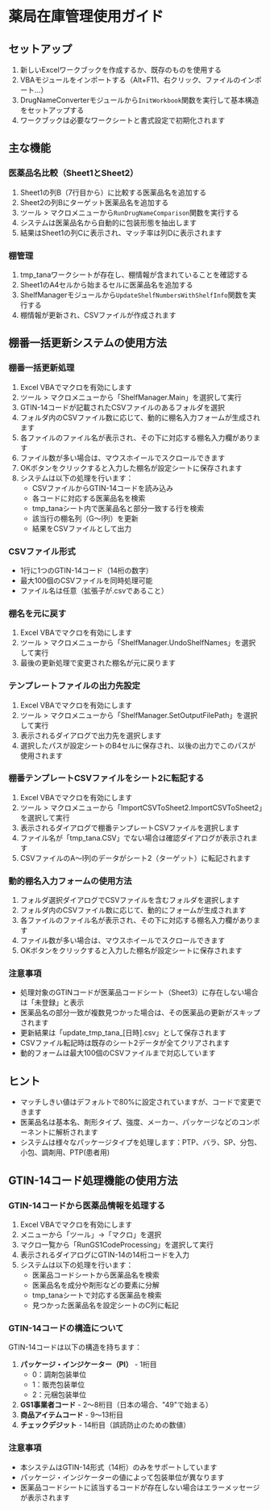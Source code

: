 # 薬局在庫管理使用ガイド

## セットアップ

1. 新しいExcelワークブックを作成するか、既存のものを使用する
2. VBAモジュールをインポートする（Alt+F11、右クリック、ファイルのインポート...）
3. DrugNameConverterモジュールから`InitWorkbook`関数を実行して基本構造をセットアップする
4. ワークブックは必要なワークシートと書式設定で初期化されます

## 主な機能

### 医薬品名比較（Sheet1とSheet2）

1. Sheet1の列B（7行目から）に比較する医薬品名を追加する
2. Sheet2の列Bにターゲット医薬品名を追加する
3. ツール > マクロメニューから`RunDrugNameComparison`関数を実行する
4. システムは医薬品名から自動的に包装形態を抽出します
5. 結果はSheet1の列Cに表示され、マッチ率は列Dに表示されます

### 棚管理

1. tmp_tanaワークシートが存在し、棚情報が含まれていることを確認する
2. Sheet1のA4セルから始まるセルに医薬品名を追加する
3. ShelfManagerモジュールから`UpdateShelfNumbersWithShelfInfo`関数を実行する
4. 棚情報が更新され、CSVファイルが作成されます

## 棚番一括更新システムの使用方法

### 棚番一括更新処理
1. Excel VBAでマクロを有効にします
2. ツール > マクロメニューから「ShelfManager.Main」を選択して実行
3. GTIN-14コードが記載されたCSVファイルのあるフォルダを選択
4. フォルダ内のCSVファイル数に応じて、動的に棚名入力フォームが生成されます
5. 各ファイルのファイル名が表示され、その下に対応する棚名入力欄があります
6. ファイル数が多い場合は、マウスホイールでスクロールできます
7. OKボタンをクリックすると入力した棚名が設定シートに保存されます
8. システムは以下の処理を行います：
   - CSVファイルからGTIN-14コードを読み込み
   - 各コードに対応する医薬品名を検索
   - tmp_tanaシート内で医薬品名と部分一致する行を検索
   - 該当行の棚名列（G〜I列）を更新
   - 結果をCSVファイルとして出力

### CSVファイル形式
- 1行に1つのGTIN-14コード（14桁の数字）
- 最大100個のCSVファイルを同時処理可能
- ファイル名は任意（拡張子が.csvであること）

### 棚名を元に戻す
1. Excel VBAでマクロを有効にします
2. ツール > マクロメニューから「ShelfManager.UndoShelfNames」を選択して実行
3. 最後の更新処理で変更された棚名が元に戻ります

### テンプレートファイルの出力先設定
1. Excel VBAでマクロを有効にします
2. ツール > マクロメニューから「ShelfManager.SetOutputFilePath」を選択して実行
3. 表示されるダイアログで出力先を選択します
4. 選択したパスが設定シートのB4セルに保存され、以後の出力でこのパスが使用されます

### 棚番テンプレートCSVファイルをシート2に転記する
1. Excel VBAでマクロを有効にします
2. ツール > マクロメニューから「ImportCSVToSheet2.ImportCSVToSheet2」を選択して実行
3. 表示されるダイアログで棚番テンプレートCSVファイルを選択します
4. ファイル名が「tmp_tana.CSV」でない場合は確認ダイアログが表示されます
5. CSVファイルのA〜I列のデータがシート2（ターゲット）に転記されます

### 動的棚名入力フォームの使用方法
1. フォルダ選択ダイアログでCSVファイルを含むフォルダを選択します
2. フォルダ内のCSVファイル数に応じて、動的にフォームが生成されます
3. 各ファイルのファイル名が表示され、その下に対応する棚名入力欄があります
4. ファイル数が多い場合は、マウスホイールでスクロールできます
5. OKボタンをクリックすると入力した棚名が設定シートに保存されます

### 注意事項
- 処理対象のGTINコードが医薬品コードシート（Sheet3）に存在しない場合は「未登録」と表示
- 医薬品名の部分一致が複数見つかった場合は、その医薬品の更新がスキップされます
- 更新結果は「update_tmp_tana_[日時].csv」として保存されます
- CSVファイル転記時は既存のシート2データが全てクリアされます
- 動的フォームは最大100個のCSVファイルまで対応しています

## ヒント

- マッチしきい値はデフォルトで80%に設定されていますが、コードで変更できます
- 医薬品名は基本名、剤形タイプ、強度、メーカー、パッケージなどのコンポーネントに解析されます
- システムは様々なパッケージタイプを処理します：PTP、バラ、SP、分包、小包、調剤用、PTP(患者用)

## GTIN-14コード処理機能の使用方法

### GTIN-14コードから医薬品情報を処理する
1. Excel VBAでマクロを有効にします
2. メニューから「ツール」→「マクロ」を選択
3. マクロ一覧から「RunGS1CodeProcessing」を選択して実行
4. 表示されるダイアログにGTIN-14の14桁コードを入力
5. システムは以下の処理を行います：
   - 医薬品コードシートから医薬品名を検索
   - 医薬品名を成分や剤形などの要素に分解
   - tmp_tanaシートで対応する医薬品を検索
   - 見つかった医薬品名を設定シートのC列に転記

### GTIN-14コードの構造について
GTIN-14コードは以下の構造を持ちます：
1. **パッケージ・インジケーター（PI）** - 1桁目
   - 0：調剤包装単位
   - 1：販売包装単位
   - 2：元梱包装単位
2. **GS1事業者コード** - 2～8桁目（日本の場合、"49"で始まる）
3. **商品アイテムコード** - 9～13桁目
4. **チェックデジット** - 14桁目（誤読防止のための数値）

### 注意事項
- 本システムはGTIN-14形式（14桁）のみをサポートしています
- パッケージ・インジケーターの値によって包装単位が異なります
- 医薬品コードシートに該当するコードが存在しない場合はエラーメッセージが表示されます
